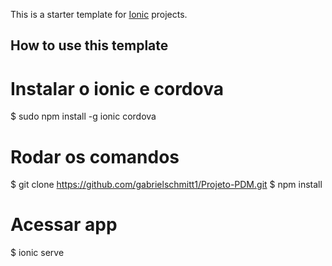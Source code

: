 This is a starter template for [Ionic](http://ionicframework.com/docs/) projects.

## How to use this template

# Instalar o ionic e cordova
$ sudo npm install -g ionic cordova

# Rodar os comandos
$ git clone https://github.com/gabrielschmitt1/Projeto-PDM.git
$ npm install

# Acessar app
$ ionic serve

